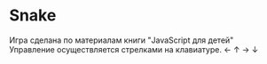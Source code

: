 # Snake
Игра сделана по материалам книги "JavaScript для детей" <br>
Управление осуществляется стрелками на клавиатуре. &#8592; &#8593; &#8594; &#8595;
